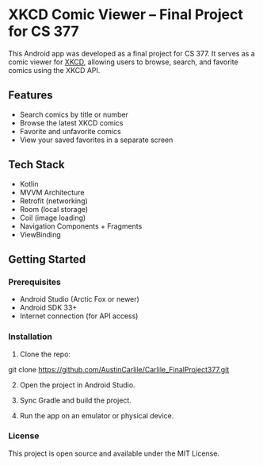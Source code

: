 # XKCD Comic Viewer – Final Project for CS 377

This Android app was developed as a final project for CS 377. It serves as a comic viewer for [XKCD](https://xkcd.com), allowing users to browse, search, and favorite comics using the XKCD API.

## Features

- Search comics by title or number
- Browse the latest XKCD comics
- Favorite and unfavorite comics
- View your saved favorites in a separate screen

## Tech Stack

- Kotlin
- MVVM Architecture
- Retrofit (networking)
- Room (local storage)
- Coil (image loading)
- Navigation Components + Fragments
- ViewBinding

## Getting Started

### Prerequisites

- Android Studio (Arctic Fox or newer)
- Android SDK 33+
- Internet connection (for API access)

### Installation

1. Clone the repo:

git clone https://github.com/AustinCarlile/Carlile_FinalProject377.git


2. Open the project in Android Studio.

3. Sync Gradle and build the project.

4. Run the app on an emulator or physical device.

### License
This project is open source and available under the MIT License.



